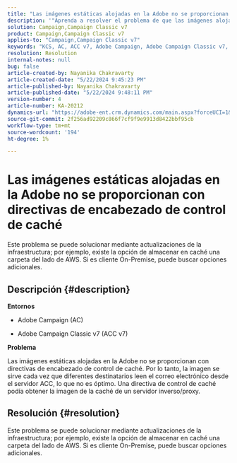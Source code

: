 ```yaml
---
title: "Las imágenes estáticas alojadas en la Adobe no se proporcionan con las directivas de encabezado de control de caché"
description: '"Aprenda a resolver el problema de que las imágenes alojadas por la Adobe no se proporcionan con directivas de encabezado de control de caché en Campaign".'
solution: Campaign,Campaign Classic v7
product: Campaign,Campaign Classic v7
applies-to: "Campaign,Campaign Classic v7"
keywords: "KCS, AC, ACC v7, Adobe Campaign, Adobe Campaign Classic v7, Resolución de problemas, imágenes estáticas, alojadas, directivas de encabezado de control de caché"
resolution: Resolution
internal-notes: null
bug: false
article-created-by: Nayanika Chakravarty
article-created-date: "5/22/2024 9:45:23 PM"
article-published-by: Nayanika Chakravarty
article-published-date: "5/22/2024 9:48:11 PM"
version-number: 4
article-number: KA-20212
dynamics-url: "https://adobe-ent.crm.dynamics.com/main.aspx?forceUCI=1&pagetype=entityrecord&etn=knowledgearticle&id=b382d094-8418-ef11-9f8a-6045bd026dc7"
source-git-commit: 2f256ad92209c866f7cf9f9e9913d8422bbf95cb
workflow-type: tm+mt
source-wordcount: '194'
ht-degree: 1%

---
```


# Las imágenes estáticas alojadas en la Adobe no se proporcionan con directivas de encabezado de control de caché


Este problema se puede solucionar mediante actualizaciones de la infraestructura; por ejemplo, existe la opción de almacenar en caché una carpeta del lado de AWS. Si es cliente On-Premise, puede buscar opciones adicionales.

## Descripción {#description}


<b>Entornos</b>

- Adobe Campaign (AC)

- Adobe Campaign Classic v7 (ACC v7)

<b>Problema</b>

Las imágenes estáticas alojadas en la Adobe no se proporcionan con directivas de encabezado de control de caché. Por lo tanto, la imagen se sirve cada vez que diferentes destinatarios leen el correo electrónico desde el servidor ACC, lo que no es óptimo. Una directiva de control de caché podía obtener la imagen de la caché de un servidor inverso/proxy.


## Resolución {#resolution}


Este problema se puede solucionar mediante actualizaciones de la infraestructura; por ejemplo, existe la opción de almacenar en caché una carpeta del lado de AWS. Si es cliente On-Premise, puede buscar opciones adicionales.

